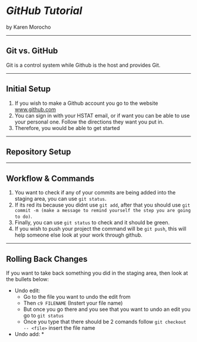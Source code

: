 # _GitHub Tutorial_

by Karen Morocho

---
## Git vs. GitHub
Git is a control system while Github is the host and provides Git.

---
## Initial Setup
1. If you wish to make a Github account you go to the website www.github.com
2. You can sign in with your HSTAT email, or if want you can be able to use your personal one. Follow the directions they want you put in.
3. Therefore, you would be able to get started 


---
## Repository Setup



---
## Workflow & Commands
1. You want to check if any of your commits are being added into the staging area, you can use ```git status```.
2. If its red its because you didnt use ```git add```, after that you should use ```git commit -m (make a message to remind yourself the step you are going to do)```. 
3. Finally, you can use ```git status```  to check and it should be green. 
4. If you wish to push your project the command will be ```git push```, this will help someone else look at your work through github.


---
## Rolling Back Changes 
If you want to take back something you did in the staging area, then look at the bullets below:
* Undo edit:
  *   Go to the file you want to undo the edit from 
  *   Then ```c9 FILENAME``` (Instert your file name)
  *   But once you go there and you see that you want to undo an edit you go to ```git status```
  *   Once you type that there should be 2 comands follow ```git checkout -- <file>``` insert the file name
* Undo add:
    *   